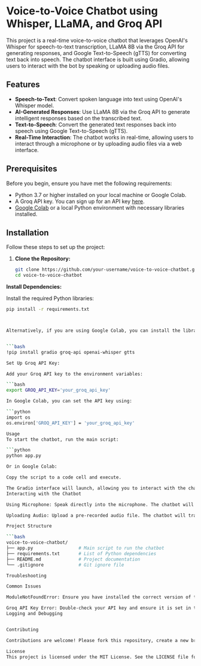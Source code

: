 # Voice-to-Voice Chatbot using Whisper, LLaMA, and Groq API

This project is a real-time voice-to-voice chatbot that leverages OpenAI's Whisper for speech-to-text transcription, LLaMA 8B via the Groq API for generating responses, and Google Text-to-Speech (gTTS) for converting text back into speech. The chatbot interface is built using Gradio, allowing users to interact with the bot by speaking or uploading audio files.

## Features

- **Speech-to-Text**: Convert spoken language into text using OpenAI's Whisper model.
- **AI-Generated Responses**: Use LLaMA 8B via the Groq API to generate intelligent responses based on the transcribed text.
- **Text-to-Speech**: Convert the generated text responses back into speech using Google Text-to-Speech (gTTS).
- **Real-Time Interaction**: The chatbot works in real-time, allowing users to interact through a microphone or by uploading audio files via a web interface.
  
## Prerequisites

Before you begin, ensure you have met the following requirements:

- Python 3.7 or higher installed on your local machine or Google Colab.
- A Groq API key. You can sign up for an API key [here](https://groq.com/).
- [Google Colab](https://colab.research.google.com/) or a local Python environment with necessary libraries installed.

## Installation

Follow these steps to set up the project:

1. **Clone the Repository:**

   ```bash
   git clone https://github.com/your-username/voice-to-voice-chatbot.git
   cd voice-to-voice-chatbot

**Install Dependencies:**

Install the required Python libraries:

   ```bash
   pip install -r requirements.txt



Alternatively, if you are using Google Colab, you can install the libraries using:


  ```bash
  !pip install gradio groq-api openai-whisper gtts

Set Up Groq API Key:

Add your Groq API key to the environment variables:

  ```bash
  export GROQ_API_KEY='your_groq_api_key'

In Google Colab, you can set the API key using:

  ```python
  import os
  os.environ['GROQ_API_KEY'] = 'your_groq_api_key'

Usage
To start the chatbot, run the main script:

  ```python
  python app.py

Or in Google Colab:

Copy the script to a code cell and execute.

The Gradio interface will launch, allowing you to interact with the chatbot.
Interacting with the Chatbot

Using Microphone: Speak directly into the microphone. The chatbot will transcribe your speech, generate a response, and play it back as audio.

Uploading Audio: Upload a pre-recorded audio file. The chatbot will transcribe the audio, generate a response, and convert the response back to speech.

Project Structure

  ```bash
  voice-to-voice-chatbot/
  ├── app.py                 # Main script to run the chatbot
  ├── requirements.txt       # List of Python dependencies
  ├── README.md              # Project documentation
  └── .gitignore             # Git ignore file

Troubleshooting

Common Issues

ModuleNotFoundError: Ensure you have installed the correct version of the Whisper module with !pip install -U openai-whisper

Groq API Key Error: Double-check your API key and ensure it is set in the environment variables correctly.
Logging and Debugging


Contributing

Contributions are welcome! Please fork this repository, create a new branch, and submit a pull request with your changes.

License
This project is licensed under the MIT License. See the LICENSE file for details.
